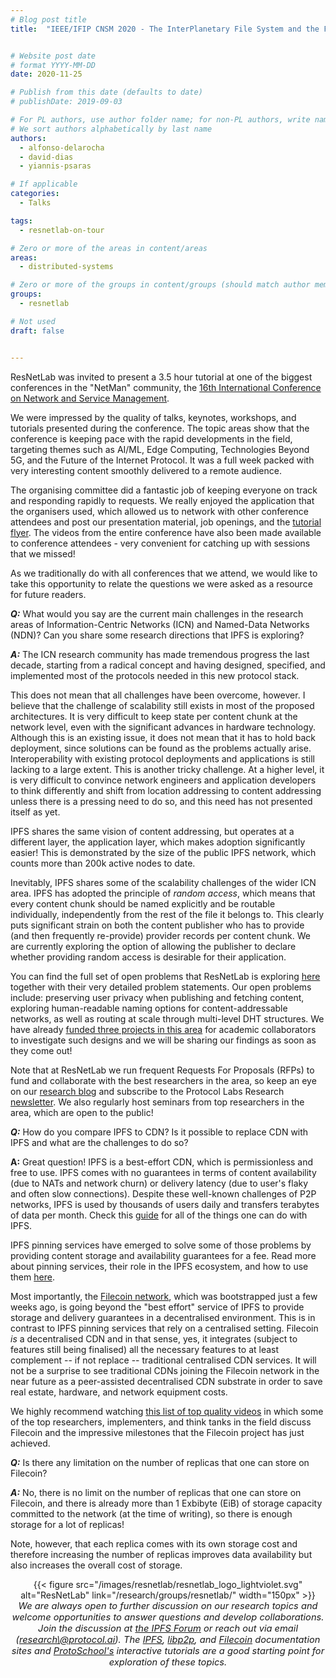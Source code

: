 ```yaml
---
# Blog post title
title:  "IEEE/IFIP CNSM 2020 - The InterPlanetary File System and the Filecoin Network"


# Website post date
# format YYYY-MM-DD
date: 2020-11-25

# Publish from this date (defaults to date)
# publishDate: 2019-09-03

# For PL authors, use author folder name; for non-PL authors, write name as in paper within ""
# We sort authors alphabetically by last name
authors:
  - alfonso-delarocha
  - david-dias
  - yiannis-psaras

# If applicable
categories:
  - Talks

tags:
  - resnetlab-on-tour

# Zero or more of the areas in content/areas
areas:
  - distributed-systems

# Zero or more of the groups in content/groups (should match author membership)
groups:
  - resnetlab

# Not used
draft: false


---
```


ResNetLab was invited to present a 3.5 hour tutorial at one of the biggest conferences in the "NetMan" community, the [16th International Conference on Network and Service Management](http://www.cnsm-conf.org/2020).

We were impressed by the quality of talks, keynotes, workshops, and tutorials presented during the conference. The topic areas show that the conference is keeping pace with the rapid developments in the field, targeting themes such as AI/ML, Edge Computing, Technologies Beyond 5G, and the Future of the Internet Protocol. It was a full week packed with very interesting content smoothly delivered to a remote audience.

The organising committee did a fantastic job of keeping everyone on track and responding rapidly to requests. We really enjoyed the application that the organisers used, which allowed us to network with other conference attendees and post our presentation material, job openings, and the [tutorial flyer](https://gateway.ipfs.io/ipfs/QmcTTR4maY9RpuKeupbBgGaEnVxe6yW8aBteoe6wvgH5sK/IPFS-libp2p-filecoin_flyer_CNSM2020-v2.pdf). The videos from the entire conference have also been made available to conference attendees - very convenient for catching up with sessions that we missed!

As we traditionally do with all conferences that we attend, we would like to take this opportunity to relate the questions we were asked as a resource for future readers.

***Q:*** What would you say are the current main challenges in the research areas of Information-Centric Networks (ICN) and Named-Data Networks (NDN)? Can you share some research directions that IPFS is exploring?

***A:*** The ICN research community has made tremendous progress the last decade, starting from a radical concept and having designed, specified, and implemented most of the protocols needed in this new protocol stack.

This does not mean that all challenges have been overcome, however. I believe that the challenge of scalability still exists in most of the proposed architectures. It is very difficult to keep state per content chunk at the network level, even with the significant advances in hardware technology. Although this is an existing issue, it does not mean that it has to hold back deployment, since solutions can be found as the problems actually arise. Interoperability with existing protocol deployments and applications is still lacking to a large extent. This is another tricky challenge. At a higher level, it is very difficult to convince network engineers and application developers to think differently and shift from location addressing to content addressing unless there is a pressing need to do so, and this need has not presented itself as yet.

IPFS shares the same vision of content addressing, but operates at a different layer, the application layer, which makes adoption significantly easier! This is demonstrated by the size of the public IPFS network, which counts more than 200k active nodes to date.

Inevitably, IPFS shares some of the scalability challenges of the wider ICN area. IPFS has adopted the principle of *random access*, which means that every content chunk should be named explicitly and be routable individually, independently from the rest of the file it belongs to. This clearly puts significant strain on both the content publisher who has to provide (and then frequently re-provide) provider records per content chunk. We are currently exploring the option of allowing the publisher to declare whether providing random access is desirable for their application.

You can find the full set of open problems that ResNetLab is exploring [here](/groups/resnetlab/) together with their very detailed problem statements. Our open problems include: preserving user privacy when publishing and fetching content, exploring human-readable naming options for content-addressable networks, as well as routing at scale through multi-level DHT structures. We have already [funded three projects in this area](/blog/2020/meet-the-latest-protocol-labs-research-grant-recipients/) for academic collaborators to investigate such designs and we will be sharing our findings as soon as they come out!

Note that at ResNetLab we run frequent Requests For Proposals (RFPs) to fund and collaborate with the best researchers in the area, so keep an eye on our [research blog](/blog/) and subscribe to the Protocol Labs Research [newsletter](/). We also regularly host seminars from top researchers in the area, which are open to the public!

***Q:*** How do you compare IPFS to CDN? Is it possible to replace CDN with IPFS and what are the challenges to do so?

**A:** Great question! IPFS is a best-effort CDN, which is permissionless and free to use. IPFS comes with no guarantees in terms of content availability (due to NATs and network churn) or delivery latency (due to user's flaky and often slow connections). Despite these well-known challenges of P2P networks, IPFS is used by thousands of users daily and transfers terabytes of data per month. Check this [guide](https://docs.ipfs.io/concepts/usage-ideas-examples) for all of the things one can do with IPFS.

IPFS pinning services have emerged to solve some of those problems by providing content storage and availability guarantees for a fee. Read more about pinning services, their role in the IPFS ecosystem, and how to use them [here](https://docs.ipfs.io/concepts/persistence/#pinning-services).

Most importantly, the [Filecoin network](https://filecoin.io), which was bootstrapped just a few weeks ago, is going beyond the "best effort" service of IPFS to provide storage and delivery guarantees in a decentralised environment. This is in contrast to IPFS pinning services that rely on a centralised setting. Filecoin *is* a decentralised CDN and in that sense, yes, it integrates (subject to features still being finalised) all the necessary features to at least complement -- if not replace -- traditional centralised CDN services. It will not be a surprise to see traditional CDNs joining the Filecoin network in the near future as a peer-assisted decentralised CDN substrate in order to save real estate, hardware, and network equipment costs.

We highly recommend watching [this list of top quality videos](https://www.youtube.com/playlist?list=PL_0VrY55uV19ylyoeS9C9nDsgxNFTU6X2) in which some of the top researchers, implementers, and think tanks in the field discuss Filecoin and the impressive milestones that the Filecoin project has just achieved.

***Q:*** Is there any limitation on the number of replicas that one can store on Filecoin?

***A:*** No, there is no limit on the number of replicas that one can store on Filecoin, and there is already more than 1 Exbibyte (EiB) of storage capacity committed to the network (at the time of writing), so there is enough storage for a lot of replicas!

Note, however, that each replica comes with its own storage cost and therefore increasing the number of replicas improves data availability but also increases the overall cost of storage.

<center>{{< figure src="/images/resnetlab/resnetlab_logo_lightviolet.svg" alt="ResNetLab" link="/research/groups/resnetlab/" width="150px" >}}</center>

<center style=font-size:11pt><i> We are always open to further discussion on our research topics and welcome opportunities to answer questions and develop collaborations. Join the discussion at <a href
="https://discuss.ipfs.io"> the IPFS Forum</a> or reach out via email (<a href="mailto:research@protocol.ai">research\@protocol.ai</a>). The <a href="https://docs.ipfs.io">IPFS</a>, <a href="https://docs.libp2p.io">libp2p</a>, and <a href="https://docs.filecoin.io">Filecoin</a> documentation sites and <a href="https://proto.school"> ProtoSchool's</a> interactive tutorials are a good starting point for exploration of these topics.</i></center>
